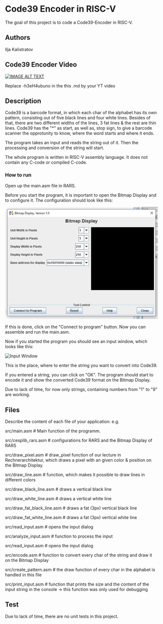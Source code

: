 # Code39 Encoder in RISC-V

The goal of this project is to code a Code39-Encoder in RISC-V.


## Authors

Ilja Kalistratov

## Code39 Encoder Video

[![IMAGE ALT TEXT](http://img.youtube.com/vi/-h3eH4ubuno/0.jpg)](http://www.youtube.com/watch?v=-h3eH4ubuno "Video Title")

Replace -h3eH4ubuno in the this .md by your YT video

## Description

Code39 is a barcode format, in which each char of the alphabet has its own pattern, consisting out of five black lines and four white lines. Besides of that, there are two different widths of the lines, 3 fat lines & the rest are thin lines.
Code39 has the "*" as start, as well as, stop sign, to give a barcode scanner the
opprotunity to know, where the word starts and where it ends.

The program takes an input and reads the string out of it. Then the processing and conversion of the string will start.

The whole program is written in RISC-V assembly language. It does not contain any
C-code or compiled C-code.

### How to run

Open up the main.asm file in RARS.

Before you start the program, it is important to open the Bitmap Display and to configure it.
The configuration should look like this:

![Bitmap Display](pictures/bitmapdisplay.png)

If this is done, click on the "Connect to program" button.
Now you can assemble and run the main.asm.

Now if you started the program you should see an input window, which looks like this:

![Input Window](pictures/input.png")

This is the place, where to enter the string you want to convert into Code39.

If you entered a string, you can click on "OK". The program should start to encode it and show the converted Code39 format on the Bitmap Display.

Due to lack of time, for now only strings, containing numbers from "1" to "9" are working.

## Files
Describe the content of each file of your application: e.g.

src/main.asm # Main function of the programm.

src/cesplib_rars.asm # configurations for RARS and the Bitmap Display of RARS

src/draw_pixel.asm # draw_pixel function of our lecture in Rechnerarchitektur, which draws a pixel with an given color & position on the Bitmap Display.

src/draw_line.asm # function, which makes it possible to draw lines in different colors

src/draw_black_line.asm # draws a vertical black line

src/draw_white_line.asm # draws a vertical white line

src/draw_fat_black_line.asm # draws a fat (3px) vertical black line

src/draw_fat_white_line.asm # draws a fat (3px) vertical white line

src/read_input.asm # opens the input dialog

src/analyze_input.asm # function to process the input

src/read_input.asm # opens the input dialog

src/encode.asm # function to convert every char of the string and draw it on the Bitmap Display

src/create_pattern.asm # the draw function of every char in the alphabet is handled in this file

src/print_input.asm # function that prints the size and the content of the input string in the console -> this function was only used for debugging

## Test
Due to lack of time, there are no unit tests in this project.
